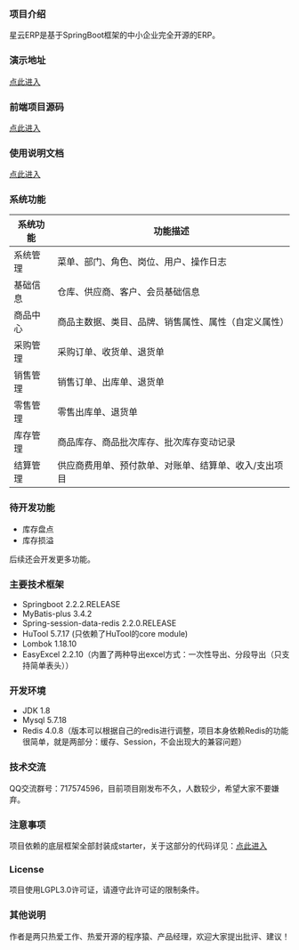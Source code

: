 ### 项目介绍
星云ERP是基于SpringBoot框架的中小企业完全开源的ERP。

### 演示地址
<a href="http://erp.lframework.com" target="_blank">点此进入</a>

### 前端项目源码
<a href="https://gitee.com/lframework/xingyun-front" target="_blank">点此进入</a>

### 使用说明文档
<a href="https://gitee.com/lframework/xingyun-doc" target="_blank">点此进入</a>

### 系统功能
|系统功能| 功能描述                        |
| ------------ |-----------------------------|
|系统管理| 菜单、部门、角色、岗位、用户、操作日志         |
|基础信息| 仓库、供应商、客户、会员基础信息            |
|商品中心| 商品主数据、类目、品牌、销售属性、属性（自定义属性）  |
|采购管理| 采购订单、收货单、退货单                |
|销售管理| 销售订单、出库单、退货单                |
|零售管理| 零售出库单、退货单                   |
|库存管理| 商品库存、商品批次库存、批次库存变动记录        |
|结算管理| 供应商费用单、预付款单、对账单、结算单、收入/支出项目 |

### 待开发功能
* 库存盘点
* 库存损溢

后续还会开发更多功能。

### 主要技术框架
* Springboot 2.2.2.RELEASE
* MyBatis-plus 3.4.2
* Spring-session-data-redis 2.2.0.RELEASE
* HuTool 5.7.17 (只依赖了HuTool的core module)
* Lombok 1.18.10
* EasyExcel 2.2.10（内置了两种导出excel方式：一次性导出、分段导出（只支持简单表头））

### 开发环境
* JDK 1.8
* Mysql 5.7.18
* Redis 4.0.8（版本可以根据自己的redis进行调整，项目本身依赖Redis的功能很简单，就是两部分：缓存、Session，不会出现大的兼容问题）

### 技术交流
QQ交流群号：717574596，目前项目刚发布不久，人数较少，希望大家不要嫌弃。

### 注意事项
项目依赖的底层框架全部封装成starter，关于这部分的代码详见：<a href="https://gitee.com/lframework/jugg" target="_blank">点此进入</a>

### License
项目使用LGPL3.0许可证，请遵守此许可证的限制条件。

### 其他说明
作者是两只热爱工作、热爱开源的程序猿、产品经理，欢迎大家提出批评、建议！
